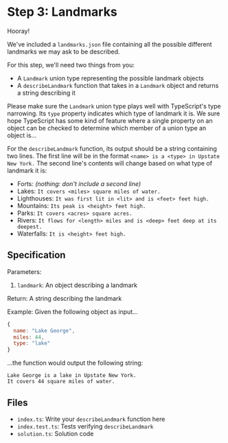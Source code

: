 # Step 3: Landmarks

Hooray!

We've included a `landmarks.json` file containing all the possible different landmarks we may ask to be described.

For this step, we'll need two things from you:

- A `Landmark` union type representing the possible landmark objects
- A `describeLandmark` function that takes in a `Landmark` object and returns a string describing it

Please make sure the `Landmark` union type plays well with TypeScript's type narrowing.
Its `type` property indicates which type of landmark it is.
We sure hope TypeScript has some kind of feature where a single property on an object can be checked to determine which member of a union type an object is...

For the `describeLandmark` function, its output should be a string containing two lines.
The first line will be in the format `<name> is a <type> in Upstate New York.`
The second line's contents will change based on what type of landmark it is:

- Forts: _(nothing: don't include a second line)_
- Lakes: `It covers <miles> square miles of water.`
- Lighthouses: `It was first lit in <lit> and is <feet> feet high.`
- Mountains: `Its peak is <height> feet high.`
- Parks: `It covers <acres> square acres.`
- Rivers: `It flows for <length> miles and is <deep> feet deep at its deepest.`
- Waterfalls: `It is <height> feet high.`

## Specification

Parameters:

1. `landmark`: An object describing a landmark

Return: A string describing the landmark

Example: Given the following object as input...

```js
{
  name: "Lake George",
  miles: 44,
  type: "lake"
}
```

...the function would output the following string:

```plaintext
Lake George is a lake in Upstate New York.
It covers 44 square miles of water.
```

## Files

- `index.ts`: Write your `describeLandmark` function here
- `index.test.ts`: Tests verifying `describeLandmark`
- `solution.ts`: Solution code
